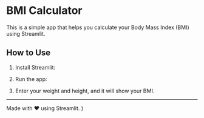 
# BMI Calculator

This is a simple app that helps you calculate your Body Mass Index (BMI) using Streamlit.

## How to Use

1. Install Streamlit:

2. Run the app:

3. Enter your weight and height, and it will show your BMI.

---

Made with ❤️ using Streamlit.
)
